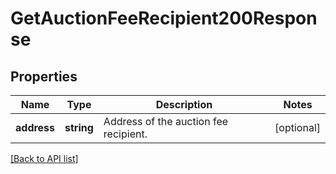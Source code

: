 # GetAuctionFeeRecipient200Response

## Properties

Name | Type | Description | Notes
------------ | ------------- | ------------- | -------------
**address** | **string** | Address of the auction fee recipient. | [optional]

[[Back to API list]](../../README.md#api-endpoints)
